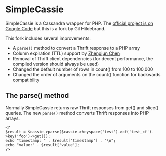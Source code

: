 # SimpleCassie

SimpleCassie is a Cassandra wrapper for PHP. The [official project is on Google Code](http://code.google.com/p/simpletools-php/wiki/SimpleCassie) but this is a fork by Gil Hildebrand.

This fork includes several improvements:

- A `parse()` method to convert a Thrift response to a PHP array
- Column expiration (TTL) support by [Zhengjun Chen](mailto:zhjchen.sa@gmail.com)
- Removal of Thrift client dependencies (for decent performance, the compiled version should always be used)
- Changed the default number of rows in count() from 100 to 100,000
- Changed the order of arguments on the count() function for backwards compatibility

## The parse() method

Normally SimpleCassie returns raw Thrift responses from get() and slice() queries. The new `parse()` method converts Thrift responses into PHP arrays.

```
<?
$result = $cassie->parse($cassie->keyspace('test')->cf('test_cf')->key('foo')->get());
echo "timestamp: " . $result['timestamp'] . "\n";
echo "value:" . $result['value'];
?>
```
